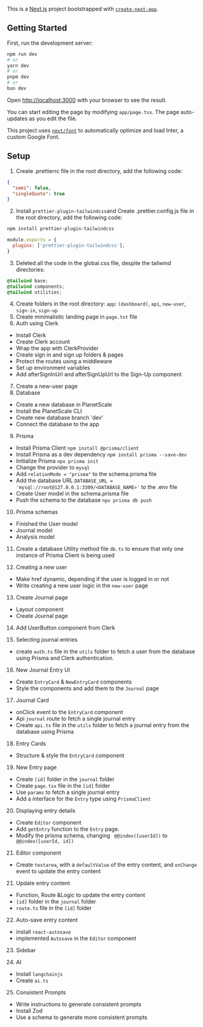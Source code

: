 This is a [Next.js](https://nextjs.org/) project bootstrapped with [`create-next-app`](https://github.com/vercel/next.js/tree/canary/packages/create-next-app).

## Getting Started

First, run the development server:

```bash
npm run dev
# or
yarn dev
# or
pnpm dev
# or
bun dev
```

Open [http://localhost:3000](http://localhost:3000) with your browser to see the result.

You can start editing the page by modifying `app/page.tsx`. The page auto-updates as you edit the file.

This project uses [`next/font`](https://nextjs.org/docs/basic-features/font-optimization) to automatically optimize and load Inter, a custom Google Font.

## Setup

1. Create .prettierrc file in the root directory, add the following code:

```json
{
  "semi": false,
  "singleQuote": true
}
```

2. Install `prettier-plugin-tailwindcss`and Create .prettier.config.js file in the root directory, add the following code:

```bash
npm install prettier-plugin-tailwindcss
```

```js
module.exports = {
  plugins: ['prettier-plugin-tailwindcss'],
}
```

3. Deleted all the code in the global.css file, despite the tailwind directories:

```css
@tailwind base;
@tailwind components;
@tailwind utilities;
```

4. Create folders in the root directory: `app`: `(dashboard)`, `api`, `new-user`, `sign-in`, `sign-up`
5. Create minimalistic landing page in `page.txt` file
6. Auth using Clerk

- Install Clerk
- Create Clerk account
- Wrap the app with ClerkProvider
- Create sign in and sign up folders & pages
- Protect the routes using a middleware
- Set up environment variables
- Add afterSignInUrl and afterSignUpUrl to the Sign-Up component

7. Create a new-user page
8. Database

- Create a new database in PlanetScale
- Install the PlanetScale CLI
- Create new database branch 'dev'
- Connect the database to the app

9. Prisma

- Install Prisma Client `npm install @prisma/client`
- Install Prisma as a dev dependency `npm install prisma --save-dev`
- Initialize Prisma `npx prisma init`
- Change the provider to `mysql`
- Add `relationMode = "prisma"` to the schema.prisma file
- Add the database URL `DATABASE_URL = 'mysql://root@127.0.0.1:3309/<DATABASE_NAME>'` to the .env file
- Create User model in the schema.prisma file
- Push the schema to the database `npx prisma db push`

10. Prisma schemas

- Finished the User model
- Journal model
- Analysis model

11. Create a database Utility method file `db.ts` to ensure that only one instance of Prisma Client is being used

12. Creating a new user

- Make href dynamic, depending if the user is logged in or not
- Write creating a new user logic in the `new-user` page

13. Create Journal page

- Layout component
- Create Journal page

14. Add UserButton component from Clerk

15. Selecting journal entries

- create `auth.ts` file in the `utils` folder to fetch a user from the database using Prisma and Clerk authentication.

16. New Journal Entry UI

- Create `EntryCard` & `NewEntryCard` components
- Style the components and add them to the `Journal` page

17. Journal Card

- onClick event to the `EntryCard` component
- Api `journal` route to fetch a single journal entry
- Create `api.ts` file in the `utils` folder to fetch a journal entry from the database using Prisma

18. Entry Cards

- Structure & style the `EntryCard` component

19. New Entry page

- Create `[id]` folder in the `journal` folder
- Create `page.tsx` file in the `[id]` folder
- Use `params` to fetch a single journal entry
- Add a interface for the `Entry` type using `PrismaClient`

20. Displaying entry details

- Create `Editor` component
- Add `getEntry` function to the `Entry` page.
- Modify the prisma schema, changing ` @@index([userId])` to ` @@index([userId, id])`

21. Editor component

- Create `textarea`, with a `defaultValue` of the entry content, and `onChange` event to update the entry content

21. Update entry content

- Function, Route &Logic to update the entry content
- `[id]` folder in the `journal` folder
- `route.ts` file in the `[id]` folder

22. Auto-save entry content

- install `react-autosave`
- implemented `Autosave` in the `Editor` component

23. Sidebar

24. AI

- Install `langchainjs`
- Create `ai.ts`

25. Consistent Prompts

- Write instructions to generate consistent prompts
- Install Zod
- Use a schema to generate more consistent prompts
